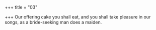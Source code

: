 +++
title = "03"

+++
Our offering cake you shall eat, and you shall take pleasure in
our songs,
as a bride-seeking man does a maiden.
